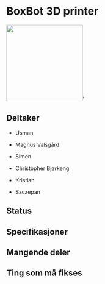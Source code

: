 # BoxBot 3D printer
<img src="https://i.imgur.com/pO3QQ80.jpg" width="200">'

## Deltaker
- Usman

- Magnus Valsgård

- Simen

- Christopher Bjørkeng

- Kristian

- Szczepan

## Status

## Specifikasjoner

## Mangende deler

## Ting som må fikses
